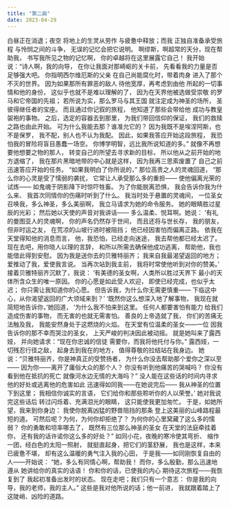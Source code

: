 ```yaml
---
title: "第二曲"
date: 2023-04-29
---
```

白昼正在消退；夜空
将地上的生灵从劳作
与疲惫中释放；而我
正独自准备承受旅程
与怜悯之间的斗争，
无误的记忆会把它说明。
啊缪斯，啊超常的天分，现在帮助我，
书写我所见之物的记忆啊，
你的卓越将在这里展露它自己！
我开始说：“诗人啊，我的向导，
在你让我面对那崎岖的关卡前，
先看看我的力量是否足够强大吧。
你指明西尔维厄斯的父亲
在自己尚能腐化时，带着肉身
进入了那个不灭的世界。
因为如果那所有罪恶的敌人
待他宽厚，再考虑到由他
所起的一切事情和他的身份，
这似乎也就不是难以理解的了，
因为在天界他被选做受崇敬
的罗马和它帝国的先祖；
若所说为实，那么罗马与其王国
就注定成为神圣的场所，
圣彼得继任者的宝座。
而且通过你记叙的旅程，
他知道了那些会带给他
成功与教皇袈袍的事物。
之后，选定的容器去到那里，
为我们带回信仰的保证，
我们的救赎之路也由此开始。
可为什么我能去那？谁准允它的？
因为我既不是埃涅阿斯，也不是保罗，
我不配，别人也不认为我配。
因此，如果我答应开始这段旅程，
我恐怕我的冒险将盲目愚蠢一场空。
你博学明智，远比我所说知道的多。”
就像不再想要他想要之物的那人，
转变自己的所望去寻求新的目标，
所以他从之前开始的地方退缩了，
我在那片黑暗地带的中心就是这样，
因为我再三思索废置了
自己之前迅速答应开始的任务。
“如果我明白了你所说的，”
那位高贵之人的灵魂回道，
“那么你的心灵是受了懦弱的袭扰，
它常让人承受那么多的重担——
使他偏离光荣的试炼——
如鬼魂于阴影降下时惊吓牲畜。
为了你能脱离恐惧，
我会告诉你我为什么来、
我首次同情你的伤痛时听到了什么。
我当时处于悬置的灵魂间，
一位圣女召唤我，多么神圣，多么美丽啊，
我立马请求为她的命令服务。
她的眼睛胜过星辰的光彩；
然后她以天使的声音对我讲话——
多么温柔、悦耳啊。她说：
‘有礼的曼图亚人的灵魂啊，
你的声名仍然存于世间，
而且还将与世长存，
我的朋友，但非时运之友，
在荒凉的山坡行进时被阻挡；
他已经因害怕而偏离正路。
依我在天堂得知他的消息而言，
他，我恐怕，已经走向迷途，
我去帮他都已经太迟了。
现在去吧，用你晓人以理的言辞，
和所以所需去确保他成功逃离，
帮助他，我也能借此得到安慰。
因为我是送你去的贝雅特丽齐；
我来自我最渴望返回的地方；
爱推动了我，爱使我言说。
当再次站到我主前，
我将时常使他听到对你的赞美。’
接着贝雅特丽齐沉默了，我说：
‘有美德的圣女啊，人类所以胜过天界下
最小的天体所含众生的唯一原因。
你的心愿是如此受人欢迎，
即使已经完成，也似乎太迟；
你只需让我知道你的心愿。
但告诉我，为什么你无需更慎重——
下临这中心，从你渴望返回的广大领域来到？’
‘既然你这么想深入地了解事物，
我现在就简短地告诉你，’她回道，
‘为什么我不怕来到这里。
任何人都要害怕有能力
给我们造成伤害的事物，
而无害的也就无需害怕。
善良的上帝造就了我，
你们的苦痛无法触及我，
我能安然身处于这燃烧的火焰。
在天堂有位温柔的圣女——一位
因我告诉你的那不幸而哭泣的圣女，
上天严峻的判决因此被动摇。
就是她叫来了露西娅，
并向她请求：“现在你忠诚的信徒
需要你，而我将他托付与你。”
露西娅，一切残忍行径之敌，
起身去到我在的地方，
值得尊敬的拉结站在我身边。
她说：“贝雅特丽齐，你是神真正的受赞扬者，
为什么你没去帮助那个爱你之深以至——
因为你——离开了庸俗大众的那个人？
你没有听到他痛苦的哭喊吗？
你没有看到他在抵抗的死亡
就像河水边无情的大海吗？”
没人能在这些话的时间内寻求
他的好处或逃离他的危害如此
迅速得如同我——在她说完后——
我从神圣的位置下到这里；
我相信你诚实的言语，
它们给你和那些聆听你的人以荣誉。’
她对我说完这些话后
转过闪烁着、充满泪光的眼睛，
这只能使我更加匆忙。
于是，如她所望，我来到你身边：
我使你脱离凶猛的野兽阻挡的那条
登上这美丽的山峰路程最短的道。
可然后呢？为何，为何你却拒绝了？
为何你的心里窝藏了这么多的懦弱？
你的勇敢和坦率哪去了，
既然有三位那么神圣的圣女
在天堂的法庭牵挂着你，
还有我的话许诺你这么多的好处？”
如同小花，夜晚的寒冷使其弯折、
缩作一团，经白色的太阳一照射，
就挺直起身，把它们的茎舒展，
我也是这样，本来已疲惫不堪，
却有这么温暖的勇气注入我的心田，
于是我——如同刚恢复自由的人——开始说：
“她，多么有同情心啊，帮助我！
而你，多么殷勤，那么迅速地遵从
她讲给你的真实的话语！
你和你的话，已使我的内心
期待这次旅程——我恢复到了
我起初准备出发时的状态。
现在走吧；我们只有一个意志：
你是我的向导，我的老师，我的主人。”
这些是我对他所说的话；他一前进，
我就跟着踏上了这陡峭、凶险的道路。